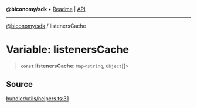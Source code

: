 **@biconomy/sdk** • [Readme](../README.md) \| [API](../globals.md)

***

[@biconomy/sdk](../README.md) / listenersCache

# Variable: listenersCache

> **`const`** **listenersCache**: `Map`\<`string`, `Object`[]\>

## Source

[bundler/utils/helpers.ts:31](https://github.com/bcnmy/sdk/blob/main/src/bundler/utils/helpers.ts#L31)
